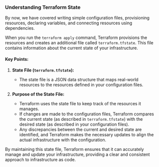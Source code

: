 ### Understanding Terraform State

By now, we have covered writing simple configuration files, provisioning resources, declaring variables, and connecting resources using dependencies.

When you run the `terraform apply` command, Terraform provisions the resources and creates an additional file called `terraform.tfstate`. This file contains information about the current state of your infrastructure.

#### Key Points:

1. **State File (`terraform.tfstate`):**
   - The state file is a JSON data structure that maps real-world resources to the resources defined in your configuration files.
   
2. **Purpose of the State File:**
   - Terraform uses the state file to keep track of the resources it manages.
   - If changes are made to the configuration files, Terraform compares the current state (as described in `terraform.tfstate`) with the desired state (as described in your configuration files).
   - Any discrepancies between the current and desired state are identified, and Terraform makes the necessary updates to align the actual infrastructure with the configuration.

By maintaining this state file, Terraform ensures that it can accurately manage and update your infrastructure, providing a clear and consistent approach to infrastructure as code.
